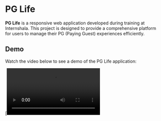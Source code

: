 # PG Life

**PG Life** is a responsive web application developed during training at Internshala. This project is designed to provide a comprehensive platform for users to manage their PG (Paying Guest) experiences efficiently.

## Demo

Watch the video below to see a demo of the PG Life application:

[![PG Life Demo](PGLifeOutput.mp4)

